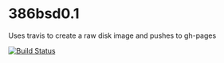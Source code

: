 # 386bsd0.1
Uses travis to create a raw disk image and pushes to gh-pages

[![Build Status](https://travis-ci.org/dugoh/386bsd0.1.svg?branch=master)](https://travis-ci.org/dugoh/386bsd0.1)
